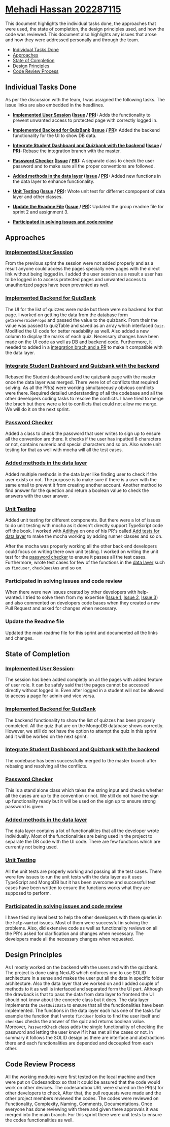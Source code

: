 # [Mehadi Hassan 202287115](https://github.com/mehadihn)

This document highlights the individual tasks done, the approaches that were used, the state of completion, the design principles used, and how the code was reviewed. This document also highlights any issues that arose and how they were addressed personally and through the team.

- [Individual Tasks Done](#individual-tasks-done)
- [Approaches](#approaches)
- [State of Completion](#state-of-completion)
- [Design Principles](#design-principles)
- [Code Review Process](#code-review-process)

## Individual Tasks Done

As per the discussion with the team, I was assigned the following tasks. The issue links are also embedded in the headlines.

- **[Implemented User Session](#implemented-user-session) ([Issue](https://github.com/MUN-COMP6905/project-hteam/issues/87) / [PR](https://github.com/MUN-COMP6905/project-hteam/pull/88)):** Adds the functionality to prevent unwanted access to protected page with correctly logged in.

- **[Implemented Backend for QuizBank](#implemented-backend-for-quizbank) ([Issue](https://github.com/MUN-COMP6905/project-hteam/issues/104) / [PR](https://github.com/MUN-COMP6905/project-hteam/pull/109)):** Added the backend functionality for the UI to show DB data.

- **[Integrate Student Dashboard and Quizbank with the backend](#integrate-student-dashboard-and-quizbank-with-the-backend) ([Issue](https://github.com/MUN-COMP6905/project-hteam/issues/120) / [PR](https://github.com/MUN-COMP6905/project-hteam/pull/135)):** Rebase the  integration branch with the master.

- **[Password Checker](#password-checker) ([Issue](https://github.com/MUN-COMP6905/project-hteam/issues/126) / [PR](https://github.com/MUN-COMP6905/project-hteam/pull/134)):** A separate class to check the user password and to make sure all the proper conventions are followed.

- **[Added methods in the data layer](#added-methods-in-the-data-layer) ([Issue](https://github.com/MUN-COMP6905/project-hteam/issues/126) / [PR](https://github.com/MUN-COMP6905/project-hteam/pull/134)):** Added new functions in the data layer to enhance functionality.

- **[Unit Testing](#unit-testing) ([Issue](https://github.com/MUN-COMP6905/project-hteam/issues/126) / [PR](https://github.com/MUN-COMP6905/project-hteam/pull/134)):** Wrote unit test for differnet compopent of data layer and other classes.

- **[Update the Readme File](#update-the-readme-file) ([Issue](https://github.com/MUN-COMP6905/project-hteam/issues/136) / [PR](https://github.com/MUN-COMP6905/project-hteam/pull/137)):** Updated the group readme file for sprint 2 and assignment 3.

- **[Participated in solving issues and code review](#participated-in-solving-issues-and-code-review)**

## Approaches

### [Implemented User Session](https://github.com/MUN-COMP6905/project-hteam/pull/88)

From the previous sprint the session were not added properly and as a result anyone could access the pages specially new pages with the direct link without being logged in. I added the user session as a result a user has to be logged in to access protected pages and unwanted access to unauthorized pages have been prevented as well.

### [Implemented Backend for QuizBank](https://github.com/MUN-COMP6905/project-hteam/pull/109)

The UI for the list of quizzes were made but there were no backend for that page. I worked on getting the data from the database form `getServerSideProps` and passed the value to the quizbank. From their the value was passed to quizTable and saved as an array which interfaced `Quiz`. Modified the UI code for better readability as well. Also added a new column to display the marks of each quiz. Necessary changes have been made on the UI code as well as DB and backend code. Furthermore, it needed to added in a [integration brach and a PR](https://github.com/MUN-COMP6905/project-hteam/pull/119) to make it compatible with the data layer.

### [Integrate Student Dashboard and Quizbank with the backend](https://github.com/MUN-COMP6905/project-hteam/pull/135)

Rebased the Student dashboard and the quizbank page with the master once the data layer was merged. There were lot of conflicts that required solving. As all the PR(s) were working simultaneously obvious conflicts were there. Required detailed understanding of all the codebase and all the other developers coding tasks to resolve the conflicts. I have tried to merge the brach but there were a lot to conflicts that could not allow me merge. We will do it on the next sprint.

### [Password Checker](https://github.com/MUN-COMP6905/project-hteam/pull/134)

Added a class to check the password that user writes to sign up to ensure all the convention are there. It checks if the user has inputted 8 characters or not, contains numeric and special characters and so on. Also wrote unit testing for that as well with mocha will all the test cases.

### [Added methods in the data layer](https://github.com/MUN-COMP6905/project-hteam/pull/134)

Added multiple methods in the data layer like finding user to check if the user exists or not. The purpose is to make sure if there is a user with the same email to prevent it from creating another account. Another method to find answer for the question and return a boolean value to check the answers with the user answer.

### [Unit Testing](https://github.com/MUN-COMP6905/project-hteam/pull/134)

Added unit testing for different components. But there were a lot of issues to do unit testing with mocha as it doesn't directly support TypeScript code off the book. I worked with [Adithya](https://github.com/xocolatl-aficionado) on one of his PR's called [Add tests for data layer](https://github.com/MUN-COMP6905/project-hteam/pull/132) to make the mocha working by adding runner classes and so on.

After the mocha was properly working all the other back end developers could focus on writing there own unit testing. I worked on writing the unit test for the [password checker](#password-checker) to ensure it passes all the test cases. Furthermore, wrote test cases for few of the functions in the [data layer](#added-methods-in-the-data-layer) such as `finduser`, `checkQuesAns` and so on.

### Participated in solving issues and code review

When there were new issues created by other developers with help-wanted. I tried to solve them from my expertise ([Issue 1](https://github.com/MUN-COMP6905/project-hteam/issues/94), [Issue 2](https://github.com/MUN-COMP6905/project-hteam/issues/123), [Issue 3](https://github.com/MUN-COMP6905/project-hteam/issues/90)) and also commented on developers code bases when they created a new Pull Request and asked for changes when necessary.

### Update the Readme file

Updated the main readme file for this sprint and documented all the links and changes. 

## State of Completion

### [Implemented User Session](#implemented-user-session):

The session has been added completly on all the pages with added feature of user role. It can be safely said that the pages cannot be accessed directly without logged in. Even after logged in a student will not be allowed to access a page for admin and vice versa.

### [Implemented Backend for QuizBank](#implemented-backend-for-quizbank)

The backend functionality to show the list of quizzes has been properly completed. All the quiz that are on the MongoDB database shows correctly. However, we still do not have the option to attempt the quiz in this sprint and it will be worked on the next sprint.

### [Integrate Student Dashboard and Quizbank with the backend](#integrate-student-dashboard-and-quizbank-with-the-backend)

The codebase has been successfully merged to the master branch after rebasing and resolving all the conflicts.

### [Password Checker](#password-checker)

This is a stand alone class which takes the string input and checks whether all the cases are up to the convention or not. We still do not have the sign up functionality ready but it will be used on the sign up to ensure strong password is given.

### [Added methods in the data layer](#added-methods-in-the-data-layer)

The data layer contains a lot of functionalities that all the developer wrote individually. Most of the functionalities are being used in the project to separate the DB code with the UI code. There are few functions which are currently not being used.

### [Unit Testing](#unit-testing)

All the unit tests are properly working and passing all the test cases. There were few issues to run the unit tests with the data layer as it uses TypeScript and MongoDB but it has been overcome and successful test cases have been written to ensure the functions works what they are supposed to perform.

### [Participated in solving issues and code review](#participated-in-solving-issues-and-code-review)

I have tried my level best to help the other developers with there queries in the `help-wanted` issues. Most of them were successful in solving the problems. Also, did extensive code as well as functionality reviews on all the PR's asked for clarification and changes when necessary. The developers made all the necessary changes when requested.

## Design Principles

As I mostly worked on the backend with the users and with the quizbank. The project is done using NextJS which enforces one to use SOLID architecture in a sense and makes the user put all the data in specific folder architecture. Also the data layer that we worked on and I added couple of methods to it as well is interfaced and separated form the UI part. Although the drawback is that to pass the data from data layer to frontend the UI should not know about the concrete class but it does. The data layer implements the `IGetQuizData` to ensure that all the functionalities have been implemented. The functions in the data layer each has one of the tasks for example the function that I wrote `findUser` looks to find the user itself and `checkAns` checks the answer of the quiz and returns boolean value. Moreover, `PasswordCheck` class adds the single functionality of checking the password and letting the user know if it has met all the cases or not. In summary it follows the SOLID design as there are interface and abstractions there and each functionalities are depended and decoupled from each other.

## Code Review Process

All the working modules were first tested on the local machine and then were put on Codesandbox so that it could be assured that the code would work on other devices. The codesandbox URL were shared on the PR(s) for other developers to check, After that, the pull requests were made and the other project members reviewed the codes. The codes were reviewed on Functionality, Complexity, Naming, Comments, Documentations. Once everyone has done reviewing with there and given there approvals it was merged into the main branch. For this sprint there were unit tests to ensure the codes functionalities as well.
